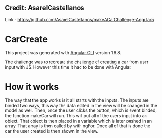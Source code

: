 ## Credit: AsarelCastellanos
Link - https://github.com/AsarelCastellanos/makeACarChallenge-Angular5

# CarCreate

This project was generated with [Angular CLI](https://github.com/angular/angular-cli) version 1.6.8.

The challenge was to recreate the challenge of creating a car from user input with JS. However this time it had to be done with Angular.

# How it works

The way that the app works is it all starts with the inputs. The inputs are binded two ways, this way the data edited in the view will be changed in the model as well. Then, once the user clicks the button, which is event binded, the function makeCar will run. This will put all of the users input into an object. That object is then placed in a variable which is later pushed in an array. That array is then called by with ngFor. Once all of that is done the car the user created is then shown in the view.

